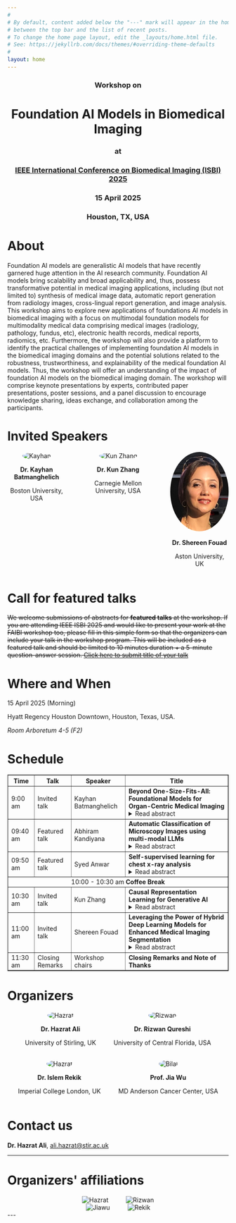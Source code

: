 ```yaml
---
#
# By default, content added below the "---" mark will appear in the home page
# between the top bar and the list of recent posts.
# To change the home page layout, edit the _layouts/home.html file.
# See: https://jekyllrb.com/docs/themes/#overriding-theme-defaults
#
layout: home
---
```

<div style="text-align: center; margin-top: 20px;">
  <h3>Workshop on</h3>
  <h1>Foundation AI Models in Biomedical Imaging</h1>
  <h3> at</h3>
  <h3><a href="https://biomedicalimaging.org/2025/">IEEE International Conference on Biomedical Imaging (ISBI) 2025</a></h3>
  <h3> 15 April 2025</h3>
  <h3> Houston, TX, USA</h3>
  
</div>

# About
Foundation AI models are generalistic AI models that have recently garnered huge attention in the AI research community. Foundation AI models bring scalability and broad applicability and, thus, possess transformative potential in medical imaging applications, including (but not limited to) synthesis of medical image data, automatic report generation from radiology images, cross-lingual report generation, and image analysis. This workshop aims to explore new applications of foundations AI models in biomedical imaging with a focus on multimodal foundation models for multimodality medical data comprising medical images (radiology, pathology, fundus, etc), electronic health records, medical reports, radiomics, etc. Furthermore, the workshop will also provide a platform to identify the practical challenges of implementing foundation AI models in the biomedical imaging domains and the potential solutions related to the robustness, trustworthiness, and explainability of the medical foundation AI models. Thus, the workshop will offer an understanding of the impact of foundation AI models on the biomedical imaging domain. The workshop will comprise keynote presentations by experts, contributed paper presentations, poster sessions, and a panel discussion to encourage knowledge sharing, ideas exchange, and collaboration among the participants.

# Invited Speakers

<div style="display: flex; justify-content: center; gap: 40px;">
  <div style="text-align: center;">
    <img src="assets/img/kayhan.jpg" alt="Kayhan" style="width: 180px; height: 180px; border-radius: 50%;">
    <p><strong>Dr. Kayhan Batmanghelich</strong></p>
    <p>Boston University, USA</p>
  </div>
  <div style="text-align: center;">
    <img src="assets/img/kunzhang.jpg" alt="Kun Zhang" style="width: 180px; height: 180px; border-radius: 50%;">
    <p><strong>Dr. Kun Zhang</strong></p>
    <p>Carnegie Mellon University, USA</p>
  </div>
    <div style="text-align: center;">
    <img src="assets/img/shereen.jpeg" alt="Mahapatra" style="width: 180px; height: 180px; border-radius: 50%;">
    <p><strong>Dr. Shereen Fouad </strong></p>
    <p>Aston University, UK</p>
  </div>
  <!-- <div style="text-align: center;">
    <img src="assets/img/mahapatra.jpg" alt="Mahapatra" style="width: 180px; height: 180px; border-radius: 50%;">
    <p><strong>Dr. Dwarikanath Mahapatra</strong></p>
    <p>Inception Institute of AI, UAE</p>
  </div> -->
</div>


# Call for featured talks
~~We welcome submissions of abstracts for **featured talks** at the workshop. If you are attending IEEE ISBI 2025 and would like to present your work at the FAIBI workshop too, please fill in this simple form so that the organizers can include your talk in the workshop program. This will be included as a featured talk and should be limited to 10 minutes duration + a 5-minute question-answer session. [Click here to submit title of your talk](https://docs.google.com/forms/d/e/1FAIpQLScFEII8VCPAK464FKQ61og2X9YUPrqv-Frf1L32Ys1ve5ssHg/viewform?usp=header)~~

# Where and When
15 April 2025 (Morning)

Hyatt Regency Houston Downtown, Houston, Texas, USA.

*Room Arboretum 4-5 (F2)*


# Schedule
<table border="1">
    <tr>
        <th>Time</th>
        <th>Talk</th>
        <th>Speaker</th>
        <th>Title</th>
    </tr>
    <tr>
        <td>9:00 am</td>
        <td>Invited talk</td>
        <td>Kayhan Batmanghelich</td>
        <td><strong>Beyond One-Size-Fits-All: Foundational Models for Organ-Centric Medical Imaging</strong>
            <details>
                <summary>Read abstract</summary>
                The rapid advancement of artificial intelligence has spurred a growing shift toward foundational models, including in applied fields like medical imaging. These models promise to streamline the development process by replacing multiple task-specific models with a single, versatile framework trained on large multimodal data. While this concept is compelling and early results are encouraging, our analysis reveals that current foundational models fall short in addressing the unique complexities of medical imaging. In this talk, I propose a middle-ground solution: organ-specific foundational models tailored to domains such as lung and breast imaging. Drawing from our recent works, Mamo-CLIP and MedSyn, I will highlight both the potential and the limitations of this approach. By addressing key challenges—including data scarcity, annotation burden, and anatomical variability—I will discuss practical strategies for building effective domain-specific foundational models. The talk will conclude with a forward-looking perspective on opportunities to advance foundational model development in medical imaging.
            </details>
        </td>
    </tr>
    <tr>
        <td>09:40 am</td>
        <td>Featured talk</td>
        <td>Abhiram Kandiyana</td>
        <td>
            <strong>Automatic Classification of Microscopy Images using multi-modal LLMs</strong>
            <details>
                <summary>Read abstract</summary>
                Current AI-based methods for the classification of cellular features (number, activation state) in microscopy images require time- and labor-intensive processes for training models. Specific limitations include the need for large numbers of images and major time commitments from domain experts for accurate ground truthing. This poster presents a solution that overcomes these limitations using a state-of-the-art vision language model (VLM) and few-shot prompting while maintaining equivalence in accuracy compared to the baseline. Rather than training with images from each class, the models input consists of minimal ground-truth prompts for visual question answering. Furthermore, our novel human-in-the-loop approach automates the selection of example image-text pairs as input prompts and generates explanatory text as the basis for separating images into distinct classes.
            </details>
        </td>
    </tr>
    <tr>
        <td>09:50 am</td>
        <td>Featured talk</td>
        <td>Syed Anwar</td>
        <td>
            <strong>Self-supervised learning for chest x-ray analysis</strong>
            <details>
                <summary>Read abstract</summary>
                Chest X-Ray (CXR) is a widely used clinical imaging modality and has a pivotal role in the diagnosis and prognosis of various lung and heart related conditions. Conventional automated clinical diagnostic tool design strategies relying on radiology reads and supervised learning, entail the cumbersome requirement of high quality annotated training data. To address this challenge, self-supervised pre-training has proven to outperform supervised pre-training in numerous downstream vision tasks, representing a significant breakthrough in the field. However, medical imaging pre-training significantly differs from pre-training with natural images (e.g., ImageNet) due to unique attributes of clinical images. In this talk, I will present a self-supervised training paradigm that leverages a student teacher framework for learning diverse concepts and hence effective representation of the CXR data. Hence, expanding beyond merely modeling a single primary label within an image, instead, effectively harnessing the information from all the concepts inherent in the CXR. The pre-trained model is subsequently fine-tuned to address diverse domain-specific tasks. Our proposed paradigm consistently demonstrates robust performance across multiple downstream tasks on multiple datasets, highlighting the success and generalizability of the pre-training strategy. The training strategy has been extended for federated learning (FL), which could alleviate the burden of data sharing and enable patient privacy. I will briefly talk about the privacy landscape of FL and potential data leakage within the FL paradigm.
            </details>
        </td>
    <tr>
    <td colspan="4" style="text-align: center;">10:00 - 10:30 am <strong>Coffee Break</strong></td>
    </tr>
    <tr>
        <td>10:30 am</td>
        <td>Invited talk</td>
        <td>Kun Zhang</td>
        <td>
            <strong>Causal Representation Learning for Generative AI</strong>
            <details>
                <summary>Read abstract</summary>
                Causality is a fundamental notion in science, engineering, and even in machine learning. Uncovering the causal process behind observed data can naturally help answer 'why' and 'how' questions, inform optimal decisions, and achieve adaptive prediction. In many scenarios, observed variables (such as image pixels and questionnaire results) are often reflections of the underlying causal variables rather than being causal variables themselves. Causal representation learning aims to reveal the underlying hidden causal variables and their relations. In this talk, we show how the modularity property of causal systems makes it possible to recover the underlying causal representations from observational data with identifiability guarantees: under appropriate assumptions, the learned representations are consistent with the underlying causal process. We demonstrate how identifiable causal representation learning can naturally benefit generative AI, with image generation, image editing, and text generation as particular examples.
            </details>
        </td>
    </tr>
    <tr>
        <td>11:00 am</td>
        <td>Invited talk</td>
        <td>Shereen Fouad </td>
        <td>
            <strong>Leveraging the Power of Hybrid Deep Learning Models for Enhanced Medical Imaging Segmentation</strong>
            <details>
                <summary>Read abstract</summary>
                This talk explores the power of hybrid deep learning models for medical imaging segmentation, focusing on two challenging applications: mandibular canal (MC) segmentation in Cone Beam Computed Tomography (CBCT) and ground glass opacity (GGO) segmentation in chest CT scans. For MC segmentation, we propose a deep learning-based approach using 3D U-Net and 3D Attention U-Net networks, demonstrating that the 3D Attention U-Net outperforms the standard 3D U-Net with superior Dice similarity, precision, and recall values. Similarly, for GGO segmentation in chest CT scans, we introduce a ResNet-50U-Net model, which enhances feature extraction and achieves improved segmentation performance compared to traditional U-Net and DenseNet-121U-Net models. Both approaches incorporate Grad-CAM++, a post-hoc visual explainability tool that highlights key regions influencing the model's predictions, addressing the trust and transparency challenges of "black-box" deep learning models. These hybrid deep learning models provide significant advancements in medical imaging segmentation, enhancing clinical decision-making and diagnostics.
            </details>
        </td>
    </tr>
        <td>11:30 am</td>
        <td>Closing Remarks </td>
        <td>Workshop chairs </td>
        <td>
            <strong>Closing Remarks and Note of Thanks</strong>
        </td>
    </tr>
</table>


# Organizers
<div style="display: flex; justify-content: center; gap: 40px;">
  <div style="text-align: center;">
    <img src="assets/img/i1.jpg" alt="Hazrat" style="width: 180px; height: 180px; border-radius: 50%;">
    <p><strong>Dr. Hazrat Ali</strong></p>
    <p>University of Stirling, UK</p>
  </div>
  <div style="text-align: center;">
    <img src="assets/img/rizwan.jpg" alt="Rizwan" style="width: 180px; height: 180px; border-radius: 50%;">
    <p><strong>Dr. Rizwan Qureshi</strong></p>
    <p>University of Central Florida, USA</p>
  </div>
</div>

<br>

<div style="display: flex; justify-content: center; gap: 40px;">
  <div style="text-align: center;">
    <img src="assets/img/rekik.jpg" alt="Hazrat" style="width: 180px; height: 180px; border-radius: 50%;">
    <p><strong>Dr. Islem Rekik</strong></p>
    <p>Imperial College London, UK</p>
  </div>
  <div style="text-align: center;">
    <img src="assets/img/jiawu.jpg" alt="Bilal" style="width: 180px; height: 180px; border-radius: 50%;">
    <p><strong>Prof. Jia Wu</strong></p>
    <p>MD Anderson Cancer Center, USA</p>
  </div> 
</div>


# Contact us
**Dr. Hazrat Ali**, ali.hazrat@stir.ac.uk 

---

# Organizers' affiliations
<div style="display: flex; justify-content: center; gap: 40px;">
  <div style="text-align: center;">
    <img src="assets/img/logo1.png" alt="Hazrat" style="width: 250px; border-radius: 0;">
  </div>
  <div style="text-align: center;">
    <img src="assets/img/logoucf.png" alt="Rizwan" style="width: 250px; border-radius: 0;">
  </div>
</div>
<div style="display: flex; justify-content: center; gap: 40px;">
  <div style="text-align: center;">
    <img src="assets/img/mdanderson.png" alt="Jiawu" style="width: 250px; border-radius: 0;">
  </div>
  <div style="text-align: center;">
    <img src="assets/img/imperial.png" alt="Rekik" style="width: 250px; border-radius: 0;">
  </div>
</div>
---



